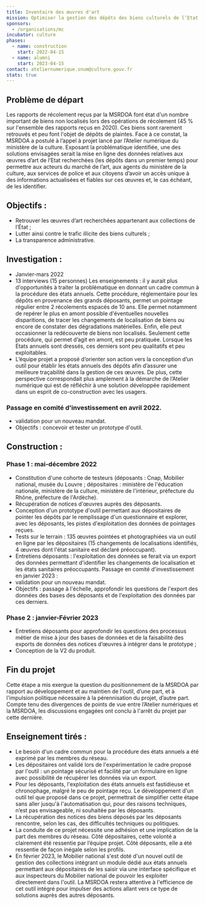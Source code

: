 ```yaml
---
title: Inventaire des œuvres d'art
mission: Optimiser la gestion des dépôts des biens culturels de l’Etat chez les dépositaires en assurant une meilleure traçabilité entre deux récolements. Eviter les pertes et faciliter les redécouvertes.
sponsors:
  - /organisations/mc
incubator: culture
phases:
  - name: construction
    start: 2022-04-15
  - name: alumni
    start: 2023-04-15
contact: ateliernumerique.snum@culture.gouv.fr
stats: true
---
```

## Problème de départ
Les rapports de récolement reçus par la MSRDOA font état d'un nombre important de biens non localisés lors des opérations de récolement (45 % sur l'ensemble des rapports reçus en 2020). Ces biens sont rarement retrouvés et peu font l'objet de dépôts de plaintes. 
Face à ce constat, la MSRDOA a postulé à l’appel à projet lancé par l’Atelier numérique du ministère de la culture. Exposant la problématique identifiée, une des solutions envisagées serait la mise en ligne des données relatives aux œuvres d’art de l’Etat recherchées (les dépôts dans un premier temps) pour permettre aux acteurs du marché de l’art, aux agents du ministère de la culture, aux services de police et aux citoyens d’avoir un accès unique à des informations actualisées et fiables sur ces œuvres et, le cas échéant, de les identifier. 

## Objectifs : 
-	Retrouver les œuvres d’art recherchées appartenant aux collections de l’État ;
-	Lutter ainsi contre le trafic illicite des biens culturels ;
-	La transparence administrative.

## Investigation : 
-	Janvier-mars 2022
-	13 interviews (15 personnes)
Les enseignements : il y aurait plus d'opportunités à traiter la problématique en donnant un cadre commun à la procédure des états annuels. Cette procédure, réglementaire pour les dépôts en provenance des grands déposants, permet un pointage régulier entre 2 récolements espacés de 10 ans. Elle permet notamment de repérer le plus en amont possible d'éventuelles nouvelles disparitions, de tracer les changements de localisation de biens ou encore de constater des dégradations matérielles. Enfin, elle peut occasionner la redécouverte de biens non localisés. 
Seulement cette procédure, qui permet d’agit en amont, est peu pratiquée. Lorsque les Etats annuels sont dressés, ces derniers sont peu qualitatifs et peu exploitables.
-	L’équipe projet a proposé d’orienter son action vers la conception d’un outil pour établir les états annuels des dépôts afin d’assurer une meilleure traçabilité dans la gestion de ces œuvres. De plus, cette perspective correspondait plus amplement à la démarche de l’Atelier numérique qui est de réfléchir à une solution développée rapidement dans un esprit de co-construction avec les usagers.
### Passage en comité d'investissement en avril 2022. 
- validation pour un nouveau mandat. 
- Objectifs : concevoir et tester un prototype d'outil. 

## Construction : 

### Phase 1 : mai-décembre 2022
-	Constitution d'une cohorte de testeurs (déposants : Cnap, Mobilier national, musée du Louvre ; dépositaires : ministère de l'éducation nationale, ministère de la culture, ministère de l'intérieur, préfecture du Rhône, préfecture de l'Ardèche).
-	Récupération de notices d'œuvres auprès des déposants.
-	Conception d'un prototype d'outil permettant aux dépositaires de pointer les dépôts par le remplissage d'un questionnaire et explorer, avec les déposants, les pistes d'exploitation des données de pointages reçues. 
-	Tests sur le terrain : 135 œuvres pointées et photographiées via un outil en ligne par les dépositaires (15 changements de localisations identifiés, 4 œuvres dont l'état sanitaire est déclaré préoccupant).
-	Entretiens déposants : l'exploitation des données se ferait via un export des données permettant d'identifier les changements de localisation et les états sanitaires préoccupants. 
Passage en comité d'investissement en janvier 2023 : 
- validation pour un nouveau mandat. 
- Objectifs :  passage à l'échelle, approfondir les questions de l'export des données des bases des déposants et de l'exploitation des données par ces derniers. 

### Phase 2 : janvier-Février 2023 
-	Entretiens déposants pour approfondir les questions des processus métier de mise à jour des bases de données et de la faisabilité des exports de données des notices d’œuvres à intégrer dans le prototype ;
-	Conception de la V2 du produit. 

## Fin du projet
Cette étape a mis exergue la question du positionnement de la MSRDOA par rapport au développement et au maintien de l'outil, d’une part, et à l'impulsion politique nécessaire à la pérennisation du projet, d’autre part. 
Compte tenu des divergences de points de vue entre l’Atelier numériques et la MSRDOA, les discussions engagées ont conclu à l'arrêt du projet par cette dernière. 

## Enseignement tirés : 
-	Le besoin d'un cadre commun pour la procédure des états annuels a été exprimé par les membres du réseau.
-	Les dépositaires ont validé lors de l'expérimentation le cadre proposé par l'outil : un pointage sécurisé et facilité par un formulaire en ligne avec possibilité de récupérer les données via un export.
-	Pour les déposants, l'exploitation des états annuels est fastidieuse et chronophage, malgré le peu de pointage reçu. Le développement d'un outil tel que proposé dans ce projet,
permettrait de simplifier cette étape sans aller jusqu'à l'automatisation qui, pour des raisons techniques, n’est pas envisageable, ni souhaitée par les déposants. 
-	La récupération des notices des biens déposés par les déposants rencontre, selon les cas, des difficultés techniques ou politiques.
-	La conduite de ce projet nécessite une adhésion et une implication de la part des membres du réseau. Côté dépositaires, cette volonté a clairement été ressentie par l’équipe projet. Côté déposants, elle a été ressentie de façon inégale selon les profils.  
-	En février 2023, le Mobilier national s'est doté d'un nouvel outil de gestion des collections intégrant un module dédié aux états annuels permettant aux dépositaires de les saisir via une interface spécifique et aux inspecteurs du Mobilier national de pouvoir les exploiter directement dans l'outil. La MSRDOA restera attentive à l'efficience de cet outil intégré pour impulser des actions allant vers ce type de solutions auprès des autres déposants.



